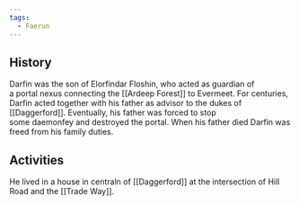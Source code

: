 ```yaml
---
tags:
  - Faerun
---
```

## History

Darfin was the son of Elorfindar Floshin, who acted as guardian of a portal nexus connecting the [[Ardeep Forest]] to Evermeet. For centuries, Darfin acted together with his father as advisor to the dukes of [[Daggerford]]. Eventually, his father was forced to stop some daemonfey and destroyed the portal. When his father died Darfin was freed from his family duties.

## Activities

He lived in a house in centraln of [[Daggerford]] at the intersection of Hill Road and the [[Trade Way]].